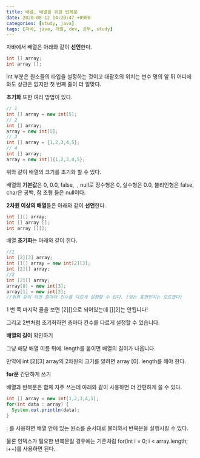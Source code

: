 ```yaml
---
title: 배열, 배열을 위한 반복문
date: 2020-08-12 14:20:47 +0900
categories: [study, java]
tags: [자바, java, 개발, dev, 공부, study]
---
```


자바에서 배열은 아래와 같이 **선언**한다.

```java
int [] array;
int array [];
```

int 부분은 원소들의 타입을 설정하는 것이고 대괄호의 위치는 변수 명의 앞 뒤 어디에 와도 상관은 없지만 첫 번째 줄이 더 알맞다.

**초기화** 또한 여러 방법이 있다.

```java
// 1
int [] array = new int[5];
// 2
int [] array;
array = new int[5];
// 3
int [] array = {1,2,3,4,5};
// 4
int [] array;
array = new int[]{1,2,3,4,5};
```

위와 같이 배열의 크기를 초기화 할 수 있다.

배열의 **기본값**은 0, 0.0, false,  , null로 정수형은 0, 실수형은 0.0, 불리언형은 false, char은 공백, 참 조형 들은 null이다.

**2차원 이상의 배열**들은 아래와 같이 **선언**한다.

```java
int [][] array;
int [] array [];
int array [][];
```

배열 **초기화**는 아래와 같이 한다.

```java
//1
int [2][3] array;
int [][] array = new int[2][3];
int [2][] array;
//2
int [2][] array;
array[0] = new int[3];
array[1] = new int[2];
//위와 같이 하면 층마다 칸수를 다르게 설정할 수 있다. (맞는 표현인지는 모르겠다)
```

1 번 쪽 마지막 줄을 보면 \[2\]\[\]으로 되어있는데 \[\]\[2\]는 안됩니다!

그리고 2번처럼 초기화하면 층마다 칸수를 다르게 설정할 수 있습니다.

**배열의 길이** 확인하기

그냥 해당 배열 이름 뒤에. length를 붙이면 배열의 길이가 나옵니다.

만약에 int \[2\]\[3\] array의 2차원의 크기를 알려면 array \[0\]. length를 해야 한다.

**for문** 간단하게 쓰기

배열과 반복문은 함께 자주 쓰는데 아래와 같이 사용하면 더 간편하게 쓸 수 있다.

```java
int [] array = new int[1,2,3,4,5];
for(int data : array) {
  System.out.println(data);
}
```

: 를 사용하면 배열 안에 있는 원소를 순서대로 불러와서 반복문을 실행시킬 수 있다.

물론 인덱스가 필요한 반복문일 경우에는 기존처럼 for(int i = 0; i < array.length; i++)를 사용하면 된다.
